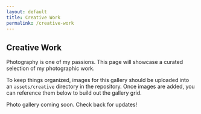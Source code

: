 ```yaml
---
layout: default
title: Creative Work
permalink: /creative-work
---
```


## Creative Work

Photography is one of my passions. This page will showcase a curated selection of my photographic work.

To keep things organized, images for this gallery should be uploaded into an `assets/creative` directory in the repository. Once images are added, you can reference them below to build out the gallery grid.

<div class="photo-gallery">
  <!-- Placeholder for a future image gallery. Replace the contents of this div with your own images. -->
  <div class="gallery-placeholder">
    Photo gallery coming soon. Check back for updates!
  </div>
</div>